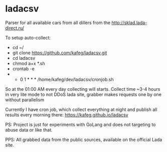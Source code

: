 # ladacsv
Parser for all available cars from all dillers from the http://sklad.lada-direct.ru/

To setup auto-collect:
- cd ~/
- git clone https://github.com/kafeg/ladacsv.git
- cd ladacsv
- chmod a+x *.sh
- crontab -e
- - 0 1 * * * /home/kafeg/dev/ladacsv/cronjob.sh

So at the 01:00 AM every day collecting will starts. Collect time ~3-4 hours in very lite mode to not DDoS lada site, grabber makes requests one by one without parallelism

Currently I have cron job, which collect everything at night and publish all results every morning there: https://kafeg.github.io/ladacsv

PS: Project is just for experiments with GoLang and does not targeting to abuse data or like that.

PPS: All grabbed data from the public sources, available on the official Lada site.
